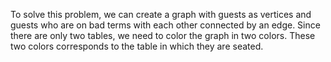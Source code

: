 To solve this problem, we can create a graph with guests as vertices and guests who are on bad terms with each other connected by an edge.
Since there are only two tables, we need to color the graph in two colors. These two colors corresponds to the table in which they are seated.
